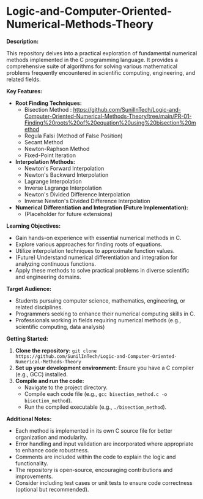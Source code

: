 # Logic-and-Computer-Oriented-Numerical-Methods-Theory

**Description:**

This repository delves into a practical exploration of fundamental numerical methods implemented in the C programming language. It provides a comprehensive suite of algorithms for solving various mathematical problems frequently encountered in scientific computing, engineering, and related fields.

**Key Features:**

- **Root Finding Techniques:**
    - Bisection Method : https://github.com/SunilInTech/Logic-and-Computer-Oriented-Numerical-Methods-Theory/tree/main/PR-01-Finding%20roots%20of%20equation%20using%20bisection%20method 
    - Regula Falsi (Method of False Position)
    - Secant Method
    - Newton-Raphson Method
    - Fixed-Point Iteration
- **Interpolation Methods:**
    - Newton's Forward Interpolation
    - Newton's Backward Interpolation
    - Lagrange Interpolation
    - Inverse Lagrange Interpolation
    - Newton's Divided Difference Interpolation
    - Inverse Newton's Divided Difference Interpolation
- **Numerical Differentiation and Integration (Future Implementation):**
    - (Placeholder for future extensions)

**Learning Objectives:**

- Gain hands-on experience with essential numerical methods in C.
- Explore various approaches for finding roots of equations.
- Utilize interpolation techniques to approximate function values.
- (Future) Understand numerical differentiation and integration for analyzing continuous functions.
- Apply these methods to solve practical problems in diverse scientific and engineering domains.

**Target Audience:**

- Students pursuing computer science, mathematics, engineering, or related disciplines.
- Programmers seeking to enhance their numerical computing skills in C.
- Professionals working in fields requiring numerical methods (e.g., scientific computing, data analysis)

**Getting Started:**

1. **Clone the repository:** `git clone https://github.com/SunilInTech/Logic-and-Computer-Oriented-Numerical-Methods-Theory`
2. **Set up your development environment:** Ensure you have a C compiler (e.g., GCC) installed.
3. **Compile and run the code:**
   - Navigate to the project directory.
   - Compile each code file (e.g., `gcc bisection_method.c -o bisection_method`).
   - Run the compiled executable (e.g., `./bisection_method`).

**Additional Notes:**

- Each method is implemented in its own C source file for better organization and modularity.
- Error handling and input validation are incorporated where appropriate to enhance code robustness.
- Comments are included within the code to explain the logic and functionality.
- The repository is open-source, encouraging contributions and improvements.
- Consider including test cases or unit tests to ensure code correctness (optional but recommended).
